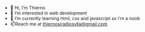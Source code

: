 - 👋 Hi, I’m Thierno
- 👀 I’m interested in web development
- 🌱 I’m currently learning html, css and javascript so i'm a noob
- 📫Reach me at thiernosiradiosylla@gmail.com

<!---
mynamesbond/mynamesbond is a ✨ special ✨ repository because its `README.md` (this file) appears on your GitHub profile.
You can click the Preview link to take a look at your changes.
--->
